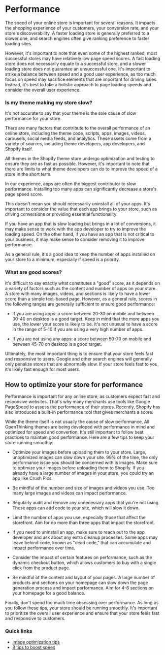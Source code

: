 # Performance

The speed of your online store is important for several reasons. It impacts the shopping experience of your customers, your conversion rate, and your store's discoverability. A faster loading store is generally preferred to a slower one, and search engines often give ranking preference to faster loading sites. 

However, it's important to note that even some of the highest ranked, most successful stores may have relatively low page speed scores. A fast loading store does not necessarily equate to a successful store, and a slower loading store does not guarantee an unsuccessful one. It's important to strike a balance between speed and a good user experience, as too much focus on speed may sacrifice elements that are important for driving sales. Instead, it's best to take a holistic approach to page loading speeds and consider the overall user experience.

### Is my theme making my store slow?
It's not accurate to say that your theme is the sole cause of slow performance for your store. 

There are many factors that contribute to the overall performance of an online store, including the theme code, scripts, apps, images, videos, carousels, social media feeds, and analytics. These assets come from a variety of sources, including theme developers, app developers, and Shopify itself. 

All themes in the Shopify theme store undergo optimization and testing to ensure they are as fast as possible. However, it's important to note that there are limits to what theme developers can do to improve the speed of a store in the short term.

In our experience, apps are often the biggest contributor to slow performance. Installing too many apps can significantly decrease a store's page speed score. 

This doesn't mean you should necessarily uninstall all of your apps. It's important to consider the value that each app brings to your store, such as driving conversions or providing essential functionality.

If you have an app that is slow loading but brings in a lot of conversions, it may make sense to work with the app developer to try to improve the loading speed. On the other hand, if you have an app that is not critical to your business, it may make sense to consider removing it to improve performance. 

As a general rule, it's a good idea to keep the number of apps installed on your store to a minimum, especially if speed is a priority.


### What are good scores?
It's difficult to say exactly what constitutes a "good" score, as it depends on a variety of factors such as the content and number of apps on your store. A store with many images, videos, and sections is likely to have a lower score than a simple text-based page. However, as a general rule, scores in the following ranges are generally sufficient to ensure good performance:

- If you are using apps: a score between 20-30 on mobile and between 30-40 on desktop is a good target. Keep in mind that the more apps you use, the lower your score is likely to be. It's not unusual to have a score in the range of 5-10 if you are using a very high number of apps.

- If you are not using any apps: a score between 50-70 on mobile and between 45-70 on desktop is a good target.

Ultimately, the most important thing is to ensure that your store feels fast and responsive to users. Google and other search engines will generally only penalize stores that are abnormally slow. If your store feels fast to you, it's likely fast enough for most users.


## How to optimize your store for performance
Performance is important for any online store, as customers expect fast and responsive websites. That's why many merchants use tools like Google PageSpeed to assess the performance of their stores. Recently, Shopify has also introduced a built-in performance tool that gives merchants a score.

While the theme itself is not usually the cause of slow performance, All OpenThinking themes are being developed with performance in mind and optimized for speed and convertion. It's still important to follow best practices to maintain good performance. Here are a few tips to keep your store running smoothly:

- Optimize your images before uploading them to your store. Large, unoptimized images can slow down your site.
99% of the time, the only performance issue you should be concerned with is images. Make sure to optimize your images before uploading them to Shopify. If you already have a large number of images in your store, you could try an app like Crush Pics.

- Be mindful of the number and size of images and videos you use. Too many large images and videos can impact performance.

- Regularly audit and remove any unnecessary apps that you're not using. These apps can add code to your site, which will slow it down.

- Limit the number of apps you use, especially those that affect the storefront. Aim for no more than three apps that impact the storefront.

- If you need to uninstall an app, make sure to reach out to the app developer and ask about any extra cleanup processes. Some apps may leave behind code, known as "dead code," that can accumulate and impact performance over time.

- Consider the impact of certain features on performance, such as the dynamic checkout button, which allows customers to buy with a single click from the product page.

- Be mindful of the content and layout of your pages. A large number of products and sections on your homepage can slow down the page generation process and impact performance. Aim for 4-6 sections on your homepage for a good balance.

Finally, don't spend too much time obsessing over performance. As long as you follow these tips, your store should be running smoothly. It's important to prioritize the overall user experience and ensure that your store feels fast and responsive to customers.

### Quick links
- [Image optimization tips](https://bullet.docs.openthinking.net/#/customization?id=image-optimization)
- [8 tips to boost speed](https://openthinking.net/blog/8-tips-to-boost-speed-of-your-shopify-e-commerce-website/)